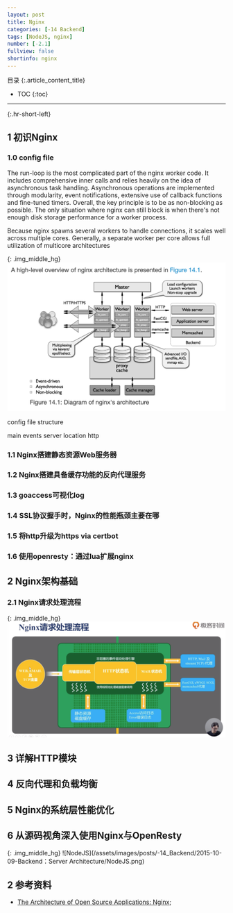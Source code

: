 ```yaml
---
layout: post
title: Nginx
categories: [-14 Backend]
tags: [NodeJS, nginx]
number: [-2.1]
fullview: false
shortinfo: nginx
---
```

目录
{:.article_content_title}


* TOC
{:toc}

---
{:.hr-short-left}

## 1 初识Nginx


### 1.0 config file

The run-loop is the most complicated part of the nginx worker code. It includes comprehensive inner calls and relies heavily on the idea of asynchronous task handling. Asynchronous operations are implemented through modularity, event notifications, extensive use of callback functions and fine-tuned timers. Overall, the key principle is to be as non-blocking as possible. The only situation where nginx can still block is when there's not enough disk storage performance for a worker process.

Because nginx spawns several workers to handle connections, it scales well across multiple cores. Generally, a separate worker per core allows full utilization of multicore architectures

{: .img_middle_hg}
![Nginx_architecture](/assets/images/posts/-14_Backend/2015-11-01-Backend_Nginx/Nginx_architecture.png)


config file structure

main
  events
    server
      location
  http

### 1.1 Nginx搭建静态资源Web服务器

### 1.2 Nginx搭建具备缓存功能的反向代理服务

### 1.3 goaccess可视化log

### 1.4 SSL协议握手时，Nginx的性能瓶颈主要在哪

### 1.5 将http升级为https via certbot

### 1.6 使用openresty：通过lua扩展nginx


## 2 Nginx架构基础

### 2.1 Nginx请求处理流程

{: .img_middle_hg}
![Ngin_requst_handle_procedure](/assets/images/posts/-14_Backend/2015-11-01-Backend_Nginx/Nginx_requst_handle_procedure.png)


## 3 详解HTTP模块

## 4 反向代理和负载均衡

## 5 Nginx的系统层性能优化

## 6 从源码视角深入使用Nginx与OpenResty

{: .img_middle_hg}
![NodeJS](/assets/images/posts/-14_Backend/2015-10-09-Backend：Server Architecture/NodeJS.png)

## 2 参考资料 ##

- [The Architecture of Open Source Applications: Nginx](http://www.aosabook.org/en/nginx.html);


